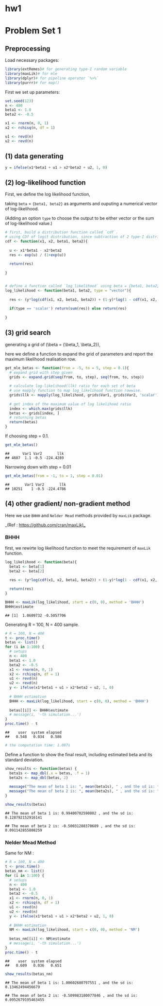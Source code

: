 hw1
================

# Problem Set 1

## Preprocessing

Load necessary packages:

``` r
library(extRemes)# for generating type-I random variable
library(maxLik)# for mle 
library(dplyr)# for pipeline operator `%>%`
library(purrr)# for map() 
```

First we set up parameters:

``` r
set.seed(123)
n <- 400
beta1 <- 1.0
beta2 <- -0.5

x1 <- rnorm(n, 0, 1)
x2 <- rchisq(n, df = 1)

u1 <- revd(n)
u2 <- revd(n)
```

## (1) data generating

``` r
y = ifelse(x1*beta1 + u1 > x2*beta2 + u2, 1, 0)
```

## (2) log-likelihood function

First, we define the log likelihood function,

taking `beta` = `{beta1, beta2}` as arguments and ouputing a numerical
vector of log-likelihood.

(Adding an option `type` to choose the output to be either vector or the
sum of log-likelihood value.)

``` r
# first, build a distribution function called `cdf`.
# using CDf of logit distribution, since subtraction of 2 type-I distribution is logit-distributed.
cdf <- function(x1, x2, beta1, beta2){
  
  u <- x1*beta1 - x2*beta2
  res <- exp(u) / (1+exp(u))
  
  return(res)
  
}


# define a function called `log_likelihood` using beta = {beta1, beta2} as arguments.
log_likelihood <- function(beta1, beta2, type = "vector"){
  
  res <- (y*log(cdf(x1, x2, beta1, beta2)) + (1-y)*log(1 - cdf(x1, x2, beta1, beta2)))
  
  if(type == 'scalar') return(sum(res)) else return(res)
  
}
```

## (3) grid search

generating a grid of \(\beta = \{\beta_1, \beta_2\}\),

here we define a function to expand the grid of parameters and report
the maximum likelihood realisation row.

``` r
get_mle_betas <- function(from = -5, to = 5, step = 0.1){
  # expand grid with step given
  grids <- expand.grid(seq(from, to, step), seq(from, to, step))
  
  # calculate log-likelihood(llk) ratio for each set of beta
  # use mapply function to map log_likelihood function rowwise.
  grids$llk <- mapply(log_likelihood, grids$Var1, grids$Var2, 'scalar')
  
  # get index of the maximum value of log likelihood ratio
  index <- which.max(grids$llk)  
  betas <- grids[index, ]
  # returning betas
  return(betas)
}
```

If choosing step = 0.1.

``` r
get_mle_betas()
```

    ##      Var1 Var2       llk
    ## 4607  1.1 -0.5 -224.4289

Narrowing down with step = 0.01

``` r
get_mle_betas(from = -1, to = 1, step = 0.01)
```

    ##       Var1 Var2       llk
    ## 10251    1 -0.5 -224.4786

## (4) other gradient/ non-gradient method

Here we use `BHHH` and `Nelder Mead` methods provided by `maxLik`
package.

\_(Ref : <https://github.com/cran/maxLik)_>

### BHHH

first, we rewirte log likelihood function to meet the requirement of
`maxLik` function.

``` r
log_likelihood <- function(beta){
  beta1 <- beta[1]
  beta2 <- beta[2]
  
  res <- (y*log(cdf(x1, x2, beta1, beta2)) + (1-y)*log(1 - cdf(x1, x2, beta1, beta2)))

  return(res)
}
```

``` r
BHHH <- maxLik(log_likelihood, start = c(0, 0), method = 'BHHH')
BHHH$estimate
```

    ## [1]  1.0609732 -0.5057706

Generating R = 100, N = 400 sample.

``` r
# R = 100, N = 400
t <- proc.time()
betas <- list()
for (i in 1:100) {
  # setups
  n <- 400
  beta1 <- 1.0
  beta2 <- -0.5
  x1 <- rnorm(n, 0, 1)
  x2 <- rchisq(n, df = 1)
  u1 <- revd(n)
  u2 <- revd(n)
  y <- ifelse(x1*beta1 + u1 > x2*beta2 + u2, 1, 0)
  
  # BHHH estimation
  BHHH <- maxLik(log_likelihood, start = c(0, 0), method = 'BHHH')
  
  betas[[i]] <- BHHH$estimate
  # message(i, '-th simulation...')
}
proc.time() - t
```

    ##    user  system elapsed 
    ##   0.548   0.034   0.586

``` r
# the computation time: 1.087s
```

Define a function to show the final result, including estimated beta and
its standard deviation.

``` r
show_results <- function(betas) {
  beta1s <- map_dbl(.x = betas, .f = 1)
  beta2s <- map_dbl(betas, 2)
  
  message("The mean of beta 1 is: ", mean(beta1s), " , and the sd is: ", sd(beta1s))
  message("The mean of beta 2 is: ", mean(beta2s), " , and the sd is: ", sd(beta2s))
}
```

``` r
show_results(betas)
```

    ## The mean of beta 1 is: 0.99400702590802 , and the sd is: 0.128792152916141

    ## The mean of beta 2 is: -0.50031288370689 , and the sd is: 0.091142855808259

### Nelder Mead Method

Same for NM :

``` r
# R = 100, N = 400
t <- proc.time()
betas_nm <- list()
for (i in 1:100) {
  # setups
  n <- 400
  beta1 <- 1.0
  beta2 <- -0.5
  x1 <- rnorm(n, 0, 1)
  x2 <- rchisq(n, df = 1)
  u1 <- revd(n)
  u2 <- revd(n)
  y <- ifelse(x1*beta1 + u1 > x2*beta2 + u2, 1, 0)
  
  # BHHH estimation
  NM <- maxLik(log_likelihood, start = c(0, 0), method = 'NM')
  
  betas_nm[[i]] <- NM$estimate
  # message(i, '-th simulation...')
}
proc.time() - t
```

    ##    user  system elapsed 
    ##   0.609   0.036   0.651

``` r
show_results(betas_nm)
```

    ## The mean of beta 1 is: 1.00602680797551 , and the sd is: 0.13462494456679

    ## The mean of beta 2 is: -0.509983180077846 , and the sd is: 0.0952679195463455
